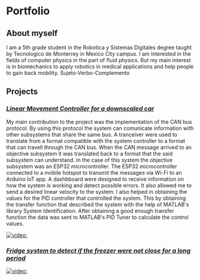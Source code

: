 # **Portfolio**
## About myself
I am a 5th grade student in the Robotica y Sistemas Digitales degree taught by Tecnologico de Monterrey in Mexico City campus. 
I am interested in the fields of computer physics in the part of fluid physics. But my main interest is in biomechanics to apply robotics in medical applications and help people to gain back mobility.
Sujeto-Verbo-Complemento
## Projects
### [*Linear Movement Controller for a downscaled car*](https://youtu.be/JyiAmCLHmWY)
My main contribution to the project was the implementation of the CAN bus protocol. By using this protocol the system can comunicate information with other subsystems that share the same bus.
A tranceiver were used to translate from a format compatible with the system controller to a format that can travell through the CAN bus. When the CAN message arrived to an objective subsystem it was translated back to a format that the said subsystem can understand. In the case of this system the objective  subsystem was an ESP32 microcontroller. The ESP32 microcontroller connected to a mobile hotspot to transmit the messages via Wi-Fi to an Arduino IoT app. A dashbboard were designed to receive information on how the system is working and detect possible errors. It also allowed me to send a desired linear velocity to the system.
I also helped in obtaining the values for the PID controller that controlled the system. This by obtaining the transfer function that described the system with the help of MATLAB's library System Identification. After obtaining a good enough transfer function the data was sent to MATLAB's PID Tuner to calculate the control values.

[![video:](https://img.youtube.com/vi/JyiAmCLHmWY/0.jpg)](https://www.youtube.com/watch?v=JyiAmCLHmWY)
### [*Fridge system to detect if the freezer were not close for a long period*](https://youtu.be/n9J0cujmhg0)
[![video:](https://img.youtube.com/vi/n9J0cujmhg0/0.jpg)](https://www.youtube.com/watch?v=n9J0cujmhg0)
